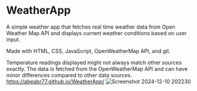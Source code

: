 # WeatherApp
A simple weather app that fetches real time weather data from Open Weather Map API and displays current weather conditions based on user input.

Made with HTML, CSS, JavaScript, OpenWeatherMap API, and git.

Temperature readings displayed might not always match other sources exactly. The data is fetched from the OpenWeatherMap API and can have minor differences compared to other data sources.
https://abeabr77.github.io/WeatherApp/
![Screenshot 2024-12-10 202230](https://github.com/user-attachments/assets/b487a3e2-6244-44bc-847f-55aeba81519e)
